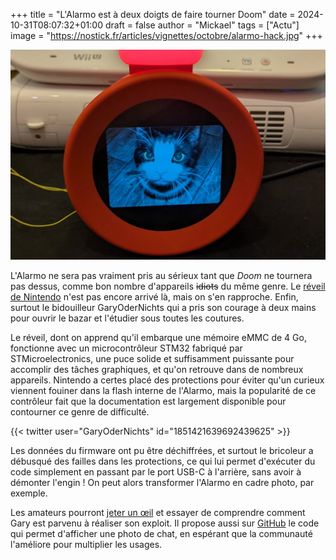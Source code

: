 +++
title = "L'Alarmo est à deux doigts de faire tourner Doom"
date = 2024-10-31T08:07:32+01:00
draft = false
author = "Mickael"
tags = ["Actu"]
image = "https://nostick.fr/articles/vignettes/octobre/alarmo-hack.jpg"
+++

![Alarmo hack](alarmo-hack.jpg "")

L'Alarmo ne sera pas vraiment pris au sérieux tant que *Doom* ne tournera pas dessus, comme bon nombre d'appareils ~~idiots~~ du même genre. Le [réveil de Nintendo](https://nostick.fr/articles/2024/octobre/0910-pas-de-switch-2-reveil-alarmo-nintendo/) n'est pas encore arrivé là, mais on s'en rapproche. Enfin, surtout le bidouilleur GaryOderNichts qui a pris son courage à deux mains pour ouvrir le bazar et l'étudier sous toutes les coutures.

Le réveil, dont on apprend qu'il embarque une mémoire eMMC de 4 Go, fonctionne avec un microcontrôleur STM32 fabriqué par STMicroelectronics, une puce solide et suffisamment puissante pour accomplir des tâches graphiques, et qu'on retrouve dans de nombreux appareils. Nintendo a certes placé des protections pour éviter qu'un curieux viennent fouiner dans la flash interne de l'Alarmo, mais la popularité de ce contrôleur fait que la documentation est largement disponible pour contourner ce genre de difficulté.

{{< twitter user="GaryOderNichts" id="1851421639692439625" >}}

Les données du firmware ont pu être déchiffrées, et surtout le bricoleur a débusqué des failles dans les protections, ce qui lui permet d'exécuter du code simplement en passant par le port USB-C à l'arrière, sans avoir à démonter l'engin ! On peut alors transformer l'Alarmo en cadre photo, par exemple.

Les amateurs pourront [jeter un œil](https://garyodernichts.blogspot.com/2024/10/looking-into-nintendo-alarmo.html) et essayer de comprendre comment Gary est parvenu à réaliser son exploit. Il propose aussi sur [GitHub](https://github.com/GaryOderNichts/alarmo) le code qui permet d'afficher une photo de chat, en espérant que la communauté l'améliore pour multiplier les usages.